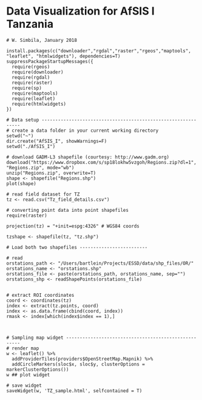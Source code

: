 # Data Visualization for AfSIS I Tanzania
    # W. Simbila, January 2018
    
    install.packages(c("downloader","rgdal","raster","rgeos","maptools", "leaflet", "htmlwidgets"), dependencies=T)
    suppressPackageStartupMessages({
      require(rgeos)
      require(downloader)
      require(rgdal)
      require(raster)
      require(sp)
      require(maptools)
      require(leaflet)
      require(htmlwidgets)
    })
    
    # Data setup --------------------------------------------------------------
    # create a data folder in your current working directory
    setwd("~")
    dir.create("AfSIS_I", showWarnings=F)
    setwd("./AfSIS_I")
    
    # download GADM-L3 shapefile (courtesy: http://www.gadm.org)
    download("https://www.dropbox.com/s/sp18lokhw5vzgoh/Regions.zip?dl=1", "Regions.zip", mode="wb")
    unzip("Regions.zip", overwrite=T)
    shape <- shapefile("Regions.shp")
    plot(shape)
    
    # read field dataset for TZ 
    tz <- read.csv("Tz_field_details.csv")
    
    # converting point data into point shapefiles
    require(raster)
    
    projection(tz) = "+init=espg:4326" # WGS84 coords
    
    tzshape <- shapefile(tz, "tz.shp")
    
    # Load both two shapefiles -------------------------
    
    # read 
    orstations_path <- "/Users/bartlein/Projects/ESSD/data/shp_files/OR/"
    orstations_name <- "orstations.shp"
    orstations_file <- paste(orstations_path, orstations_name, sep="")
    orstations_shp <- readShapePoints(orstations_file)
    
    
    # extract ROI coordinates
    coord <- coordinates(tz)
    index <- extract(tz.points, coord)
    index <- as.data.frame(cbind(coord, index))
    rmask <- index[which(index$index == 1),]
    
  
    
    # Sampling map widget -----------------------------------------------------
    # render map
    w <- leaflet() %>% 
      addProviderTiles(providers$OpenStreetMap.Mapnik) %>%
      addCircleMarkers(sloc$x, sloc$y, clusterOptions = markerClusterOptions())
    w ## plot widget 
    
    # save widget
    saveWidget(w, 'TZ_sample.html', selfcontained = T)
